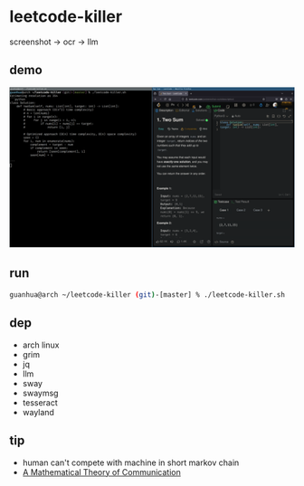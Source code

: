 # leetcode-killer

screenshot -> ocr -> llm

## demo

![demo](./pic/0.png)

## run

```sh
guanhua@arch ~/leetcode-killer (git)-[master] % ./leetcode-killer.sh
```

## dep
- arch linux
- grim
- jq
- llm
- sway
- swaymsg
- tesseract
- wayland

## tip
- human can't compete with machine in short markov chain
- [A Mathematical Theory of Communication](https://en.wikipedia.org/wiki/A_Mathematical_Theory_of_Communication)
